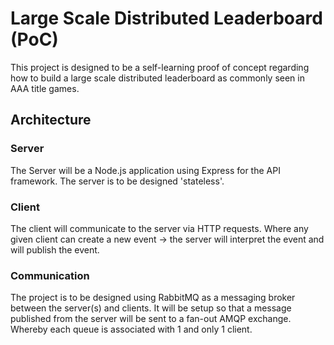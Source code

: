 # Large Scale Distributed Leaderboard (PoC)

This project is designed to be a self-learning proof of concept regarding how to build a large scale distributed leaderboard as commonly seen in AAA title games.

## Architecture

### Server

The Server will be a Node.js application using Express for the API framework. The server is to be designed 'stateless'.

### Client

The client will communicate to the server via HTTP requests. Where any given client can create a new event -> the server will interpret the event and will publish the event.

### Communication

The project is to be designed using RabbitMQ as a messaging broker between the server(s) and clients. It will be setup so that a message published from the server will be sent to a fan-out AMQP exchange. Whereby each queue is associated with 1 and only 1 client.

